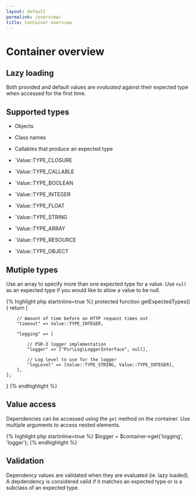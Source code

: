 ```yaml
---
layout: default
permalink: /overview/
title: Container overview
---
```


Container overview
==================

## Lazy loading

Both provided and default values are *evaluated* against their
expected type when accessed for the first time.

## Supported types

  - Objects
  - Class names
  - Callables that produce an expected type

  - `Value::TYPE_CLOSURE
  - `Value::TYPE_CALLABLE
  - `Value::TYPE_BOOLEAN
  - `Value::TYPE_INTEGER
  - `Value::TYPE_FLOAT
  - `Value::TYPE_STRING
  - `Value::TYPE_ARRAY
  - `Value::TYPE_RESOURCE
  - `Value::TYPE_OBJECT

## Mutiple types

Use an array to specify more than one expected type for a value. Use `null` as
an expected type if you would like to allow a value to be null.

{% highlight php startinline=true %}
protected function getExpectedTypes()
{
    return [

        // Amount of time before an HTTP request times out
        "timeout" => Value::TYPE_INTEGER,

        "logging" => [

            // PSR-3 logger implementation
            "logger" => ["Psr\Log\LoggerInterface", null],

            // Log level to use for the logger
            "logLevel" => [Value::TYPE_STRING, Value::TYPE_INTEGER],
        ],
    ];
}
{% endhighlight %}

## Value access

Dependencies can be accessed using the `get` method on the container. Use multiple
arguments to access nested elements.

{% highlight php startinline=true %}
$logger = $container->get('logging', 'logger');
{% endhighlight %}

## Validation

Dependency values are validated when they are evaluated (ie. lazy loaded). A depdendency is
considered valid if it matches an expected type or is a subclass of an expected type.
